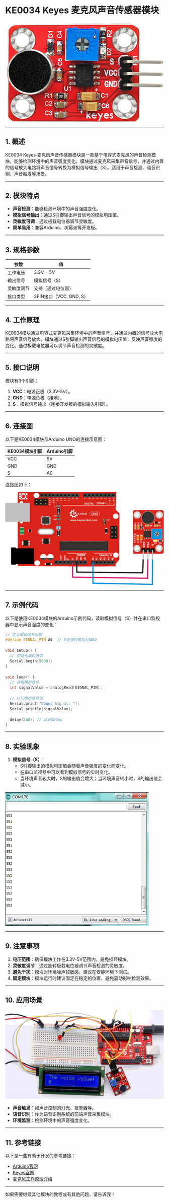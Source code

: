 # **KE0034 Keyes 麦克风声音传感器模块**

![image-20250312154723639](media/image-20250312154723639.png)

---

## **1. 概述**

KE0034 Keyes 麦克风声音传感器模块是一款基于电容式麦克风的声音检测模块，能够检测环境中的声音强度变化。模块通过麦克风采集声音信号，并通过内置的信号放大电路将声音信号转换为模拟信号输出（S）。适用于声音检测、语音识别、声音触发等场景。

---

## **2. 模块特点**

- **声音检测**：能够检测环境中的声音强度变化。
- **模拟信号输出**：通过S引脚输出声音信号的模拟电压值。
- **灵敏度可调**：通过板载电位器调节灵敏度。
- **简单易用**：兼容Arduino、树莓派等开发板。

---

## **3. 规格参数**

| 参数            | 值                     |
|-----------------|------------------------|
| 工作电压        | 3.3V - 5V             |
| 输出信号        | 模拟信号（S）          |
| 灵敏度调节      | 支持（通过电位器）     |
| 接口类型        | 3PIN接口（VCC, GND, S） |

---

## **4. 工作原理**

KE0034模块通过电容式麦克风采集环境中的声音信号，并通过内置的信号放大电路将声音信号放大。模块通过S引脚输出声音信号的模拟电压值，反映声音强度的变化。通过板载电位器可以调节声音检测的灵敏度。

---

## **5. 接口说明**

模块有3个引脚：
1. **VCC**：电源正极（3.3V-5V）。
2. **GND**：电源负极（接地）。
3. **S**：模拟信号输出（连接开发板的模拟输入引脚）。

---

## **6. 连接图**

以下是KE0034模块与Arduino UNO的连接示意图：

| KE0034模块引脚 | Arduino引脚 |
|----------------|-------------|
| VCC            | 5V          |
| GND            | GND         |
| S              | A0          |

连接图如下：

![image-20250312154738712](media/image-20250312154738712.png)

---

## **7. 示例代码**

以下是使用KE0034模块的Arduino示例代码，读取模拟信号（S）并在串口监视器中显示声音强度的变化：

```cpp
// 定义模拟信号引脚
#define SIGNAL_PIN A0  // S连接到模拟引脚A0

void setup() {
  // 初始化串口通信
  Serial.begin(9600);
}

void loop() {
  // 读取模拟信号
  int signalValue = analogRead(SIGNAL_PIN);
  
  // 打印模拟信号值
  Serial.print("Sound Signal: ");
  Serial.println(signalValue);
  
  delay(500); // 延迟500ms
}
```

---

## **8. 实验现象**

1. **模拟信号（S）**：
   - S引脚输出的模拟电压值会随着声音强度的变化而变化。
   - 在串口监视器中可以看到模拟信号的实时变化。
   - 当环境声音较大时，S的输出值会增大；当环境声音较小时，S的输出值会减小。

![image-20250312154759064](media/image-20250312154759064.png)

---

## **9. 注意事项**

1. **电压范围**：确保模块工作在3.3V-5V范围内，避免损坏模块。
2. **灵敏度调节**：通过旋转板载电位器调节声音检测的灵敏度。
3. **避免干扰**：模块对环境噪声较敏感，建议在安静环境下测试。
4. **固定模块**：模块运行时建议固定在稳定的位置，避免震动影响检测效果。

---

## **10. 应用场景**

![KE0034](media/KE0034.gif)

- **声音触发**：如声音控制的灯光、报警器等。
- **语音识别**：作为语音识别系统的前端声音采集模块。
- **环境监测**：检测环境中的声音强度变化。

---

## **11. 参考链接**

以下是一些有助于开发的参考链接：
- [Arduino官网](https://www.arduino.cc/)
- [Keyes官网](http://www.keyes-robot.com/)
- [麦克风工作原理介绍](https://en.wikipedia.org/wiki/Microphone)

---

如果需要继续其他模块的教程或有其他问题，请告诉我！

